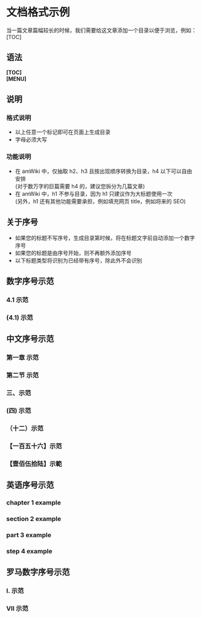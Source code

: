 ﻿# 文档格式示例

当一篇文章篇幅较长的时候，我们需要给这文章添加一个目录以便于浏览，例如：
[TOC]

## 语法

**&#91;TOC]**  
**&#91;MENU]**

## 说明

### 格式说明

- 以上任意一个标记即可在页面上生成目录
- 字母必须大写

### 功能说明

- 在 amWiki 中，仅抽取 h2、h3 且按出现顺序转换为目录，h4 以下可以自由安排  
  (对于数万字的巨篇需要 h4 的，建议您拆分为几篇文章)
- 在 amWiki 中，h1 不参与目录，因为 h1 只建议作为大标题使用一次  
  (另外，h1 还有其他功能需要承担，例如填充网页 title，例如将来的 SEO)

## 关于序号
- 如果您的标题不写序号，生成目录第时候，将在标题文字前自动添加一个数字序号  
- 如果您的标题是由序号开始，则不再额外添加序号  
- 以下标题类型将识别为已经带有序号，除此外不会识别  

## 数字序号示范

### 4.1 示范
### (4.1) 示范

## 中文序号示范

### 第一章 示范
### 第二节 示范
### 三、示范
### (四) 示范
### （十二）示范
### 【一百五十六】示范
### 【壹佰伍拾陆】示範

## 英语序号示范

### chapter 1 example
### section 2 example
### part 3 example
### step 4 example

## 罗马数字序号示范

### Ⅰ. 示范
### Ⅶ 示范
